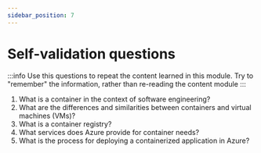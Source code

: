 ```yaml
---
sidebar_position: 7
---
```


# Self-validation questions

:::info
Use this questions to repeat the content learned in this module. Try to "remember" the information,
rather than re-reading the content module
:::

1. What is a container in the context of software engineering?
2. What are the differences and similarities between containers and virtual machines (VMs)?
3. What is a container registry?
4. What services does Azure provide for container needs?
5. What is the process for deploying a containerized application in Azure?
